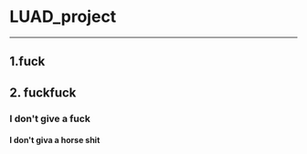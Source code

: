 # LUAD_project

---
## 1.fuck

## 2. fuckfuck

### I don't give a fuck
#### I don't giva a horse shit
